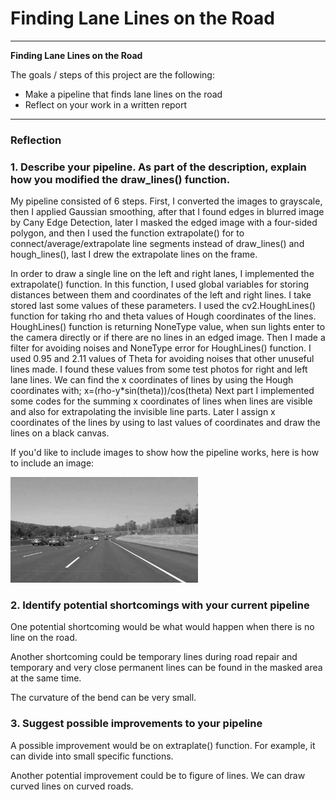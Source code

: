 # **Finding Lane Lines on the Road** 
---

**Finding Lane Lines on the Road**

The goals / steps of this project are the following:
* Make a pipeline that finds lane lines on the road
* Reflect on your work in a written report


[//]: # (Image References)

[image1]: ./examples/grayscale.jpg "Grayscale"
[image2]: ./test_images_output/solidYellowLeft.jpg "Grayscale"

---

### Reflection

### 1. Describe your pipeline. As part of the description, explain how you modified the draw_lines() function.

My pipeline consisted of 6 steps. First, I converted the images to grayscale, then I applied Gaussian smoothing, after that I found edges in blurred image by Cany Edge Detection, later I masked the edged image with a four-sided polygon, and then I used the function extrapolate() for to connect/average/extrapolate line segments instead of draw_lines() and hough_lines(), last I drew the extrapolate lines on the frame.

In order to draw a single line on the left and right lanes, I implemented the extrapolate() function. In this function, I used global variables for storing distances between them and coordinates of the left and right lines. I take stored last some values of these parameters. I used the cv2.HoughLines() function for taking rho and theta values of Hough coordinates of the lines. HoughLines() function is returning NoneType value, when sun lights enter to the camera directly or if there are no lines in an edged image. Then I made a filter for avoiding noises and NoneType error for HoughLines() function. I used 0.95 and 2.11 values of Theta for avoiding noises that other unuseful lines made. I found these values from some test photos for right and left lane lines. We can find the x coordinates of lines by using the Hough coordinates with;
                x=(rho-y*sin(theta))/cos(theta)
Next part I implemented some codes for the summing x coordinates of lines when lines are visible and also for extrapolating the invisible line parts. Later I assign x coordinates of the lines by using to last values of coordinates and draw the lines on a black canvas.

If you'd like to include images to show how the pipeline works, here is how to include an image: 

![alt text][image1]


### 2. Identify potential shortcomings with your current pipeline


One potential shortcoming would be what would happen when there is no line on the road.

Another shortcoming could be temporary lines during road repair and temporary and very close permanent lines can be found in the masked area at the same time.

The curvature of the bend can be very small.


### 3. Suggest possible improvements to your pipeline

A possible improvement would be on extraplate() function. For example, it can divide into small specific functions.

Another potential improvement could be to figure of lines. We can draw curved lines on curved roads.

